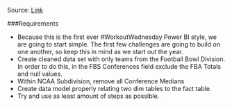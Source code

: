Source: [Link](https://www.workout-wednesday.com/2021/01/05/pbi-2021-w01/)

###Requirements

- Because this is the first ever #WorkoutWednesday Power BI style, we are going to start simple. The first few challenges are going to build on one another, so keep this in mind as we start out the year. 
- Create cleaned data set with only teams from the Football Bowl Division. In order to do this, in the FBS Conferences field exclude the FBA Totals and null values.
- Within NCAA Subdivision, remove all Conference Medians
- Create data model properly relating two dim tables to the fact table. 
- Try and use as least amount of steps as possible.
